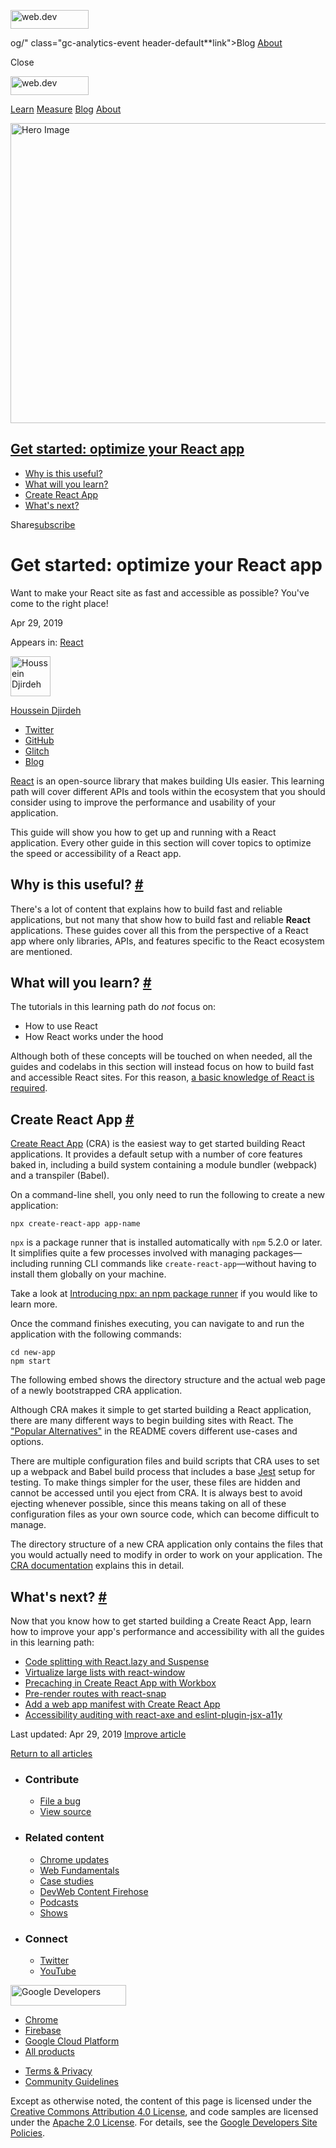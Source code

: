 <a href="/" class="gc-analytics-event header-default__logo-link"><img src="/images/lockup.svg" alt="web.dev" class="header-default__logo" width="125" height="30" /></a>

og/" class="gc-analytics-event header-default**link">Blog</a> <a href="/about/" class="gc-analytics-event header-default**link">About</a>

<span class="w-tooltip">Close</span>

<a href="/" class="gc-analytics-event"><img src="/images/lockup.svg" alt="web.dev" class="drawer-default__logo" width="125" height="30" /></a>

<a href="/learn/" class="gc-analytics-event drawer-default__link">Learn</a> <a href="/measure/" class="gc-analytics-event drawer-default__link">Measure</a> <a href="/blog/" class="gc-analytics-event drawer-default__link">Blog</a> <a href="/about/" class="gc-analytics-event drawer-default__link">About</a>

<img src="https://web-dev.imgix.net/image/admin/seZsv5V8KU5oVlB7sO0b.jpg?auto=format" alt="Hero Image" class="w-hero w-hero--cover" sizes="100vw" srcset="https://web-dev.imgix.net/image/admin/seZsv5V8KU5oVlB7sO0b.jpg?auto=format&amp;w=200 200w, https://web-dev.imgix.net/image/admin/seZsv5V8KU5oVlB7sO0b.jpg?auto=format&amp;w=228 228w, https://web-dev.imgix.net/image/admin/seZsv5V8KU5oVlB7sO0b.jpg?auto=format&amp;w=260 260w, https://web-dev.imgix.net/image/admin/seZsv5V8KU5oVlB7sO0b.jpg?auto=format&amp;w=296 296w, https://web-dev.imgix.net/image/admin/seZsv5V8KU5oVlB7sO0b.jpg?auto=format&amp;w=338 338w, https://web-dev.imgix.net/image/admin/seZsv5V8KU5oVlB7sO0b.jpg?auto=format&amp;w=385 385w, https://web-dev.imgix.net/image/admin/seZsv5V8KU5oVlB7sO0b.jpg?auto=format&amp;w=439 439w, https://web-dev.imgix.net/image/admin/seZsv5V8KU5oVlB7sO0b.jpg?auto=format&amp;w=500 500w, https://web-dev.imgix.net/image/admin/seZsv5V8KU5oVlB7sO0b.jpg?auto=format&amp;w=571 571w, https://web-dev.imgix.net/image/admin/seZsv5V8KU5oVlB7sO0b.jpg?auto=format&amp;w=650 650w, https://web-dev.imgix.net/image/admin/seZsv5V8KU5oVlB7sO0b.jpg?auto=format&amp;w=741 741w, https://web-dev.imgix.net/image/admin/seZsv5V8KU5oVlB7sO0b.jpg?auto=format&amp;w=845 845w, https://web-dev.imgix.net/image/admin/seZsv5V8KU5oVlB7sO0b.jpg?auto=format&amp;w=964 964w, https://web-dev.imgix.net/image/admin/seZsv5V8KU5oVlB7sO0b.jpg?auto=format&amp;w=1098 1098w, https://web-dev.imgix.net/image/admin/seZsv5V8KU5oVlB7sO0b.jpg?auto=format&amp;w=1252 1252w, https://web-dev.imgix.net/image/admin/seZsv5V8KU5oVlB7sO0b.jpg?auto=format&amp;w=1428 1428w, https://web-dev.imgix.net/image/admin/seZsv5V8KU5oVlB7sO0b.jpg?auto=format&amp;w=1600 1600w" width="1600" height="480" />

## <a href="#get-started:-optimize-your-react-app" class="w-toc__header--link">Get started: optimize your React app</a>

- [Why is this useful?](#why-is-this-useful)
- [What will you learn?](#what-will-you-learn)
- [Create React App](#create-react-app)
- [What's next?](#what's-next)

Share<a href="/newsletter/" class="gc-analytics-event w-actions__fab w-actions__fab--subscribe"><span>subscribe</span></a>

# Get started: optimize your React app

Want to make your React site as fast and accessible as possible? You've come to the right place!

Apr 29, 2019

<span class="w-post-signpost__title">Appears in:</span> <a href="/react" class="w-post-signpost__link">React</a>

[<img src="https://web-dev.imgix.net/image/admin/BibySYHD7JweNcHZCCOe.jpg?auto=format&amp;fit=crop&amp;h=64&amp;w=64" alt="Houssein Djirdeh" class="w-author__image" sizes="(min-width: 64px) 64px, calc(100vw - 48px)" srcset="https://web-dev.imgix.net/image/admin/BibySYHD7JweNcHZCCOe.jpg?fit=crop&amp;h=64&amp;w=64&amp;auto=format&amp;dpr=1&amp;q=75, https://web-dev.imgix.net/image/admin/BibySYHD7JweNcHZCCOe.jpg?fit=crop&amp;h=64&amp;w=64&amp;auto=format&amp;dpr=2&amp;q=50 2x, https://web-dev.imgix.net/image/admin/BibySYHD7JweNcHZCCOe.jpg?fit=crop&amp;h=64&amp;w=64&amp;auto=format&amp;dpr=3&amp;q=35 3x, https://web-dev.imgix.net/image/admin/BibySYHD7JweNcHZCCOe.jpg?fit=crop&amp;h=64&amp;w=64&amp;auto=format&amp;dpr=4&amp;q=23 4x, https://web-dev.imgix.net/image/admin/BibySYHD7JweNcHZCCOe.jpg?fit=crop&amp;h=64&amp;w=64&amp;auto=format&amp;dpr=5&amp;q=20 5x" width="64" height="64" />](/authors/houssein/)

<a href="/authors/houssein/" class="w-author__name-link">Houssein Djirdeh</a>

- <a href="https://twitter.com/hdjirdeh" class="w-author__link">Twitter</a>
- <a href="https://github.com/housseindjirdeh" class="w-author__link">GitHub</a>
- <a href="https://glitch.com/@housseindjirdeh" class="w-author__link">Glitch</a>
- <a href="https://houssein.me/" class="w-author__link">Blog</a>

[React](https://reactjs.org/) is an open-source library that makes building UIs easier. This learning path will cover different APIs and tools within the ecosystem that you should consider using to improve the performance and usability of your application.

This guide will show you how to get up and running with a React application. Every other guide in this section will cover topics to optimize the speed or accessibility of a React app.

## Why is this useful? <a href="#why-is-this-useful" class="w-headline-link">#</a>

There's a lot of content that explains how to build fast and reliable applications, but not many that show how to build fast and reliable **React** applications. These guides cover all this from the perspective of a React app where only libraries, APIs, and features specific to the React ecosystem are mentioned.

## What will you learn? <a href="#what-will-you-learn" class="w-headline-link">#</a>

The tutorials in this learning path do _not_ focus on:

- How to use React
- How React works under the hood

Although both of these concepts will be touched on when needed, all the guides and codelabs in this section will instead focus on how to build fast and accessible React sites. For this reason, [a basic knowledge of React is required](https://reactjs.org/docs).

## Create React App <a href="#create-react-app" class="w-headline-link">#</a>

[Create React App](https://facebook.github.io/create-react-app/) (CRA) is the easiest way to get started building React applications. It provides a default setup with a number of core features baked in, including a build system containing a module bundler (webpack) and a transpiler (Babel).

On a command-line shell, you only need to run the following to create a new application:

    npx create-react-app app-name

`npx` is a package runner that is installed automatically with `npm` 5.2.0 or later. It simplifies quite a few processes involved with managing packages—including running CLI commands like `create-react-app`—without having to install them globally on your machine.

Take a look at [Introducing npx: an npm package runner](https://medium.com/@maybekatz/introducing-npx-an-npm-package-runner-55f7d4bd282b) if you would like to learn more.

Once the command finishes executing, you can navigate to and run the application with the following commands:

    cd new-app
    npm start

The following embed shows the directory structure and the actual web page of a newly bootstrapped CRA application.

Although CRA makes it simple to get started building a React application, there are many different ways to begin building sites with React. The ["Popular Alternatives"](https://github.com/facebook/create-react-app#popular-alternatives) in the README covers different use-cases and options.

There are multiple configuration files and build scripts that CRA uses to set up a webpack and Babel build process that includes a base [Jest](https://jestjs.io/) setup for testing. To make things simpler for the user, these files are hidden and cannot be accessed until you eject from CRA. It is always best to avoid ejecting whenever possible, since this means taking on all of these configuration files as your own source code, which can become difficult to manage.

The directory structure of a new CRA application only contains the files that you would actually need to modify in order to work on your application. The [CRA documentation](https://facebook.github.io/create-react-app/docs/folder-structure) explains this in detail.

## What's next? <a href="#what&#39;s-next" class="w-headline-link">#</a>

Now that you know how to get started building a Create React App, learn how to improve your app's performance and accessibility with all the guides in this learning path:

- [Code splitting with React.lazy and Suspense](/code-splitting-suspense)
- [Virtualize large lists with react-window](/virtualize-long-lists-react-window)
- [Precaching in Create React App with Workbox](/precache-with-workbox-react)
- [Pre-render routes with react-snap](/prerender-with-react-snap)
- [Add a web app manifest with Create React App](/add-manifest-react)
- [Accessibility auditing with react-axe and eslint-plugin-jsx-a11y](/accessibility-auditing-react)

<span class="w-mr--sm">Last updated: Apr 29, 2019 </span>[Improve article](https://github.com/GoogleChrome/web.dev/blob/master/src/site/content/en/react/get-started-optimize-react/index.md)

<a href="/react" class="gc-analytics-event w-article-navigation__link w-article-navigation__link--back w-article-navigation__link--single">Return to all articles</a>

- ### Contribute

  - <a href="https://github.com/GoogleChrome/web.dev/issues/new?assignees=&amp;labels=bug&amp;template=bug_report.md&amp;title=" class="w-footer__linkbox-link">File a bug</a>
  - <a href="https://github.com/googlechrome/web.dev" class="w-footer__linkbox-link">View source</a>

- ### Related content

  - <a href="https://blog.chromium.org/" class="w-footer__linkbox-link">Chrome updates</a>
  - <a href="https://developers.google.com/web/" class="w-footer__linkbox-link">Web Fundamentals</a>
  - <a href="https://developers.google.com/web/showcase/" class="w-footer__linkbox-link">Case studies</a>
  - <a href="https://devwebfeed.appspot.com/" class="w-footer__linkbox-link">DevWeb Content Firehose</a>
  - <a href="/podcasts/" class="w-footer__linkbox-link">Podcasts</a>
  - <a href="/shows/" class="w-footer__linkbox-link">Shows</a>

- ### Connect

  - <a href="https://www.twitter.com/ChromiumDev" class="w-footer__linkbox-link">Twitter</a>
  - <a href="https://www.youtube.com/user/ChromeDevelopers" class="w-footer__linkbox-link">YouTube</a>

<a href="https://developers.google.com/" class="w-footer__utility-logo-link"><img src="/images/lockup-color.png" alt="Google Developers" class="w-footer__utility-logo" width="185" height="33" /></a>

- <a href="https://developer.chrome.com/" class="w-footer__utility-link">Chrome</a>
- <a href="https://firebase.google.com/" class="w-footer__utility-link">Firebase</a>
- <a href="https://cloud.google.com/" class="w-footer__utility-link">Google Cloud Platform</a>
- <a href="https://developers.google.com/products" class="w-footer__utility-link">All products</a>

<!-- -->

- <a href="https://policies.google.com/" class="w-footer__utility-link">Terms &amp; Privacy</a>
- <a href="/community-guidelines/" class="w-footer__utility-link">Community Guidelines</a>

Except as otherwise noted, the content of this page is licensed under the [Creative Commons Attribution 4.0 License](https://creativecommons.org/licenses/by/4.0/), and code samples are licensed under the [Apache 2.0 License](https://www.apache.org/licenses/LICENSE-2.0). For details, see the [Google Developers Site Policies](https://developers.google.com/terms/site-policies).
